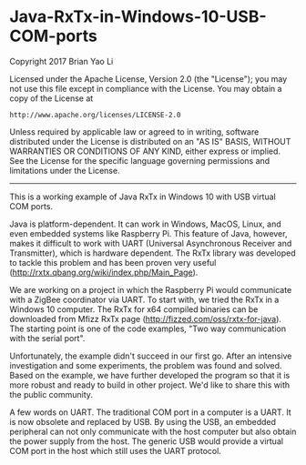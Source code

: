 # Java-RxTx-in-Windows-10-USB-COM-ports
Copyright 2017 Brian Yao Li

Licensed under the Apache License, Version 2.0 (the "License");
you may not use this file except in compliance with the License.
You may obtain a copy of the License at

    http://www.apache.org/licenses/LICENSE-2.0

Unless required by applicable law or agreed to in writing, software
distributed under the License is distributed on an "AS IS" BASIS,
WITHOUT WARRANTIES OR CONDITIONS OF ANY KIND, either express or implied.
See the License for the specific language governing permissions and
limitations under the License.

----------------
This is a working example of Java RxTx in Windows 10 with USB virtual COM ports.

Java is platform-dependent. It can work in Windows, MacOS, Linux, and even embedded systems like Raspberry Pi. This feature of Java, however, makes it difficult to work with UART (Universal Asynchronous Receiver and Transmitter), which is hardware dependent. The RxTx library was developed to tackle this problem and has been proven very useful (http://rxtx.qbang.org/wiki/index.php/Main_Page).

We are working on a project in which the Raspberry Pi would communicate with a ZigBee coordinator via UART. To start with, we tried the RxTx in a Windows 10 computer. The RxTx for x64 compiled binaries can be downloaded from Mfizz RxTx page (http://fizzed.com/oss/rxtx-for-java). The starting point is one of the code examples, "Two way communication with the serial port".

Unfortunately, the example didn't succeed in our first go. After an intensive investigation and some experiments, the problem was found and solved. Based on the example, we have further developed the program so that it is more robust and ready to build in other project. We'd like to share this with the public community.

A few words on UART. The traditional COM port in a computer is a UART. It is now obsolete and replaced by USB. By using the USB, an embedded peripheral can not only communicate with the host computer but also obtain the power supply from the host. The generic USB would provide a virtual COM port in the host which still uses the UART protocol.
